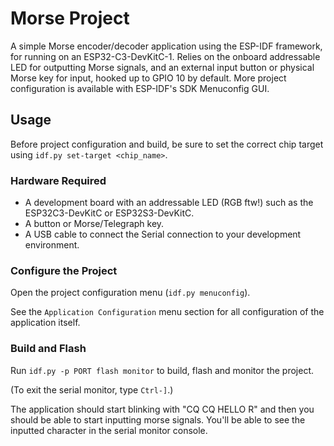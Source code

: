 # Morse Project

A simple Morse encoder/decoder application using the ESP-IDF framework, for running on an ESP32-C3-DevKitC-1. Relies on the onboard addressable LED for outputting Morse signals, and an external input button or physical Morse key for input, hooked up to GPIO 10 by default. More project configuration is available with ESP-IDF's SDK Menuconfig GUI.

## Usage

Before project configuration and build, be sure to set the correct chip target using `idf.py set-target <chip_name>`.

### Hardware Required

- A development board with an addressable LED (RGB ftw!) such as the ESP32C3-DevKitC or ESP32S3-DevKitC.
- A button or Morse/Telegraph key.
- A USB cable to connect the Serial connection to your development environment.

### Configure the Project

Open the project configuration menu (`idf.py menuconfig`).

See the `Application Configuration` menu section for all configuration of the application itself.

### Build and Flash

Run `idf.py -p PORT flash monitor` to build, flash and monitor the project.

(To exit the serial monitor, type `Ctrl-]`.)

The application should start blinking with "CQ CQ HELLO R" and then you should be able to start inputting morse signals. You'll be able to see the inputted character in the serial monitor console.
